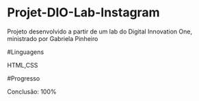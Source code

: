 # Projet-DIO-Lab-Instagram
Projeto desenvolvido a partir de um lab do Digital Innovation One, ministrado por Gabriela Pinheiro

#Linguagens

HTML,CSS

#Progresso

Conclusão: 100%
